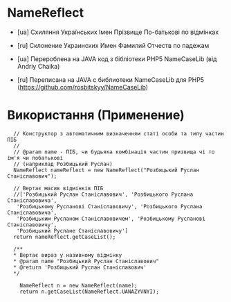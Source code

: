 # NameReflect

- [ua] Схиляння Українських Імен Прізвище По-батькові по відмінках
- [ru] Склонение Украинских Имен Фамилий Отчеств по падежам

- [ua] Перероблена на JAVA код з бібліотеки PHP5 NameCaseLib (від Andriy Chaika)
- [ru] Переписана на JAVA с библиотеки NameCaseLib для PHP5 
(https://github.com/rosbitskyy/NameCaseLib)

Використання (Применение)
==========

      // Конструктор з автоматичним визначенням статі особи та типу частин ПІБ
      // 
      // @param name - ПІБ, чи будьяка комбінація частин призвища чі то ім'я чи побатькові
      // (наприклад Розбицький Руслан)
      NameReflect nameReflect = new NameReflect("Розбицький Руслан Станіславович");
      
      // Вертає масив відмінків ПІБ 
      //['Розбицький Руслан Станіславович', 'Розбицького Руслана Станіславовича',
       'Розбицькому Русланові Станіславовичу', 'Розбицького Руслана Станіславовича',
       'Розбицьким Русланом Станіславовичем', 'Розбицькому Русланові Станіславовичу',
       'Розбицький Руслане Станіславовичу']
      return nameReflect.getCaseList();

      /**
      * Вертає вираз у називному відмінку
      * @param name "Розбицький Руслан Станіславович"
      * @return 'Розбицький Руслан Станіславович'
      */
      
        NameReflect n = new NameReflect(name);
        return n.getCaseList(NameReflect.UANAZYVNYI);
      
